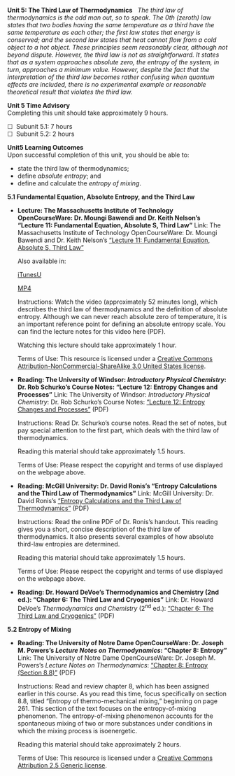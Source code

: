 **Unit 5: The Third Law of Thermodynamics** <span id="5"></span> 
*The third law of thermodynamics is the odd man out, so to speak. The
0th (zeroth) law states that two bodies having the same temperature as a
third have the same temperature as each other; the first law states that
energy is conserved; and the second law states that heat cannot flow
from a cold object to a hot object. These principles seem reasonably
clear, although not beyond dispute. However, the third law is not as
straightforward. It states that as a system approaches absolute zero,
the entropy of the system, in turn, approaches a minimum value. However,
despite the fact that the interpretation of the third law becomes rather
confusing when quantum effects are included, there is no experimental
example or reasonable theoretical result that violates the third law.*

**Unit 5 Time Advisory**  
Completing this unit should take approximately 9 hours.  
  
 ☐  Subunit 5.1: 7 hours  
 ☐  Subunit 5.2: 2 hours

**Unit5 Learning Outcomes**  
Upon successful completion of this unit, you should be able to:
-   state the third law of thermodynamics;
-   define *absolute entropy*; and
-   define and calculate the *entropy of mixing*.

**5.1 Fundamental Equation, Absolute Entropy, and the Third Law** <span
id="5.1"></span> 
-   **Lecture: The Massachusetts Institute of Technology OpenCourseWare:
    Dr. Moungi Bawendi and Dr. Keith Nelson’s “Lecture 11: Fundamental
    Equation, Absolute S, Third Law”**
    Link: The Massachusetts Institute of Technology OpenCourseWare: Dr.
    Moungi Bawendi and Dr. Keith Nelson’s [“Lecture 11: Fundamental
    Equation, Absolute S, Third
    Law”](http://ocw.mit.edu/courses/chemistry/5-60-thermodynamics-kinetics-spring-2008/video-lectures/lecture-11-fundamental-equation-absolute-s-third-law/)  
      
     Also available in:  

    [iTunesU](http://ocw.mit.edu/courses/chemistry/5-60-thermodynamics-kinetics-spring-2008/video-lectures/lecture-11-fundamental-equation-absolute-s-third-law/)  

    [MP4](http://ocw.mit.edu/courses/chemistry/5-60-thermodynamics-kinetics-spring-2008/video-lectures/lecture-11-fundamental-equation-absolute-s-third-law/)  
      
     Instructions: Watch the video (approximately 52 minutes long),
    which describes the third law of thermodynamics and the definition
    of absolute entropy. Although we can never reach absolute zero of
    temperature, it is an important reference point for defining an
    absolute entropy scale. You can find the lecture notes for this
    video here (PDF).  
      
     Watching this lecture should take approximately 1 hour.  
      
     Terms of Use: This resource is licensed under a [Creative Commons
    Attribution-NonCommercial-ShareAlike 3.0 United States
    license](http://creativecommons.org/licenses/by-nc-sa/3.0/us/).

-   **Reading: The University of Windsor: *Introductory Physical
    Chemistry*: Dr. Rob Schurko’s Course Notes: “Lecture 12: Entropy
    Changes and Processes”**
    Link: The University of Windsor: *Introductory Physical Chemistry*:
    Dr. Rob Schurko’s Course Notes: [“Lecture 12: Entropy Changes and
    Processes”](http://mutuslab.cs.uwindsor.ca/schurko/introphyschem/lectures/240_l12.pdf) (PDF)

      
     Instructions: Read Dr. Schurko’s course notes. Read the set of
    notes, but pay special attention to the first part, which deals with
    the third law of thermodynamics.  
      
     Reading this material should take approximately 1.5 hours.  
      
     Terms of Use: Please respect the copyright and terms of use
    displayed on the webpage above.

-   **Reading: McGill University: Dr. David Ronis’s “Entropy
    Calculations and the Third Law of Thermodynamics”**
    Link: McGill University: Dr. David Ronis’s [“Entropy Calculations
    and the Third Law of
    Thermodynamics”](http://ronispc.chem.mcgill.ca/ronis/chem223/entropy.pdf) (PDF)  
      
     Instructions: Read the online PDF of Dr. Ronis’s handout. This
    reading gives you a short, concise description of the third law of
    thermodynamics. It also presents several examples of how absolute
    third-law entropies are determined.  
      
     Reading this material should take approximately 1.5 hours.  
      
     Terms of Use: Please respect the copyright and terms of use
    displayed on the webpage above.

-   **Reading: Dr. Howard DeVoe’s Thermodynamics and Chemistry (2nd
    ed.): “Chapter 6: The Third Law and Cryogenics”**
    Link: Dr. Howard DeVoe’s *Thermodynamics and Chemistry*
    (2<sup>nd</sup> ed.): [“Chapter 6: The Third Law and
    Cryogenics”](http://www2.chem.umd.edu/thermobook/v4-screen.pdf) (PDF)

**5.2 Entropy of Mixing** <span id="5.2"></span> 
-   **Reading: The University of Notre Dame OpenCourseWare: Dr. Joseph
    M. Powers’s *Lecture Notes on Thermodynamics*: “Chapter 8:
    Entropy”**
    Link: The University of Notre Dame OpenCourseWare: Dr. Joseph M.
    Powers’s *Lecture Notes on Thermodynamics*: [“Chapter 8: Entropy
    (Section
    8.8)”](http://ocw.nd.edu/aerospace-and-mechanical-engineering/thermodynamics/eduCommons/aerospace-and-mechanical-engineering/thermodynamics/lectures/chapter-8) (PDF)  
      
     Instructions: Read and review chapter 8, which has been assigned
    earlier in this course. As you read this time, focus specifically on
    section 8.8, titled “Entropy of thermo-mechanical mixing,” beginning
    on page 261. This section of the text focuses on the
    entropy-of-mixing phenomenon. The entropy-of-mixing phenomenon
    accounts for the spontaneous mixing of two or more substances under
    conditions in which the mixing process is isoenergetic.  
      
     Reading this material should take approximately 2 hours.  
      
     Terms of Use: This resource is licensed under a [Creative Commons
    Attribution 2.5 Generic
    license](http://creativecommons.org/licenses/by/2.5/).


